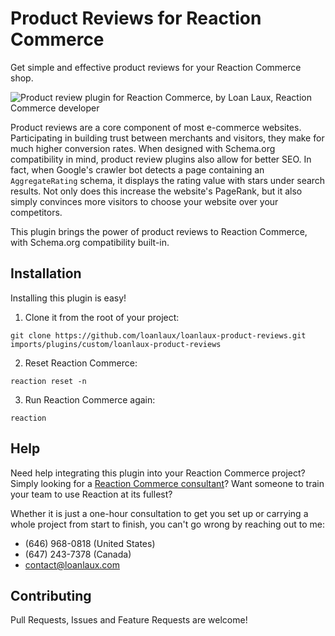 # Product Reviews for Reaction Commerce

Get simple and effective product reviews for your Reaction Commerce shop.

![Product review plugin for Reaction Commerce, by Loan Laux, Reaction Commerce developer](https://raw.githubusercontent.com/loanlaux/loanlaux-product-reviews/master/screenshot.png)

Product reviews are a core component of most e-commerce websites. Participating in building trust between merchants and visitors, they make for much higher conversion rates. When designed with Schema.org compatibility in mind, product review plugins also allow for better SEO. In fact, when Google's crawler bot detects a page containing an `AggregateRating` schema, it displays the rating value with stars under search results. Not only does this increase the website's PageRank, but it also simply convinces more visitors to choose your website over your competitors.

This plugin brings the power of product reviews to Reaction Commerce, with Schema.org compatibility built-in.

## Installation

Installing this plugin is easy!

1. Clone it from the root of your project:

```
git clone https://github.com/loanlaux/loanlaux-product-reviews.git imports/plugins/custom/loanlaux-product-reviews
```

2. Reset Reaction Commerce:

```
reaction reset -n
```

3. Run Reaction Commerce again:

```
reaction
```

## Help

Need help integrating this plugin into your Reaction Commerce project? Simply looking for a [Reaction Commerce consultant](https://loanlaux.com)? Want someone to train your team to use Reaction at its fullest?

Whether it is just a one-hour consultation to get you set up or carrying a whole project from start to finish, you can't go wrong by reaching out to me:

* (646) 968-0818 (United States)
* (647) 243-7378 (Canada)
* contact@loanlaux.com

## Contributing

Pull Requests, Issues and Feature Requests are welcome!

